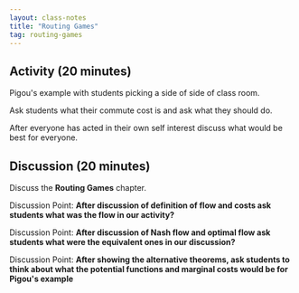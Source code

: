 ```yaml
---
layout: class-notes
title: "Routing Games"
tag: routing-games
---
```


## Activity (20 minutes)

Pigou's example with students picking a side of side of class room.

Ask students what their commute cost is and ask what they should do.

After everyone has acted in their own self interest discuss what would be best
for everyone.

## Discussion (20 minutes)

Discuss the **Routing Games** chapter.

Discussion Point: **After discussion of definition of flow and costs ask
students what was the flow in our activity?**

Discussion Point: **After discussion of Nash flow and optimal flow ask
students what were the equivalent ones in our discussion?**

Discussion Point: **After showing the alternative theorems, ask students to
think about what the potential functions and marginal costs would be for Pigou's
example**
